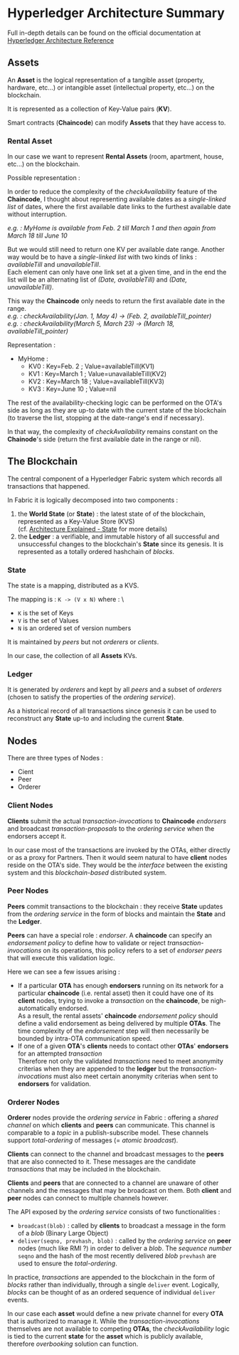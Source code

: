 # Hyperledger Architecture Summary

Full in-depth details can be found on the official documentation at [Hyperledger Architecture Reference](https://hyperledger-fabric.readthedocs.io/en/latest/architecture.html)

## Assets

An **Asset** is the logical representation of a tangible asset (property, hardware, etc...) or intangible asset 
(intellectual property, etc...) on the blockchain.

It is represented as a collection of Key-Value pairs (**KV**).

Smart contracts (**Chaincode**) can modify **Assets** that they have access to.

### Rental Asset

In our case we want to represent **Rental Assets** (room, apartment, house, etc...) on the blockchain.

Possible representation :

In order to reduce the complexity of the *checkAvailability* feature of the **Chaincode**, I thought about representing
available dates as a *single-linked list* of dates, where the first available date links to the furthest available date
without interruption.

*e.g. : MyHome is available from Feb. 2 till March 1 and then again from March 18 till June 10*

But we would still need to return one KV per available date range. Another way would be to have a *single-linked list*
with two kinds of links : *availableTill* and *unavailableTill*. \
Each element can only have one link set at a given time, and in the end the list will be an alternating list of 
*(Date, availableTill)* and *(Date, unavailableTill)*.

This way the **Chaincode** only needs to return the first available date in the range. \
*e.g. : checkAvailability(Jan. 1, May 4) -> (Feb. 2, availableTill_pointer)* \
*e.g. : checkAvailability(March 5, March 23) -> (March 18, availableTill_pointer)*

Representation :
* MyHome :
    * KV0 : Key=Feb. 2 ; Value=availableTill(KV1)
    * KV1 : Key=March 1 ; Value=unavailableTill(KV2)
    * KV2 : Key=March 18 ; Value=availableTill(KV3)
    * KV3 : Key=June 10 ; Value=nil

The rest of the availability-checking logic can be performed on the OTA's side as long as they are up-to date with the
current state of the blockchain (to traverse the list, stopping at the date-range's end if necessary).

In that way, the complexity of *checkAvailability* remains constant on the **Chainode**'s side (return the first
available date in the range or nil).

## The Blockchain

The central component of a Hyperledger Fabric system which records all transactions that happened.

In Fabric it is logically decomposed into two components :
1. the **World State** (or **State**) : the latest state of of the blockchain, represented as a Key-Value Store (KVS) \
(cf. [Architecture Explained - State](https://hyperledger-fabric.readthedocs.io/en/latest/arch-deep-dive.html#state) for more details)
2. the **Ledger** : a verifiable, and immutable history of all successful and unsuccessful changes to the blockchain's **State**
since its genesis. It is represented as a totally ordered hashchain of *blocks*.

### State

The state is a mapping, distributed as a KVS.

The mapping is : `K -> (V x N)` where : \
* `K` is the set of Keys
* `V` is the set of Values
* `N` is an ordered set of version numbers

It is maintained by *peers* but not *orderers* or *clients*.

In our case, the collection of all **Assets** KVs.

### Ledger

It is generated by *orderers* and kept by all *peers* and a subset of *orderers* (chosen to satisfy the properties of
the *ordering service*).

As a historical record of all transactions since genesis it can be used to reconstruct any **State** up-to and including
the current **State**.

## Nodes

There are three types of Nodes :
* Cient
* Peer
* Orderer

### Client Nodes

**Clients** submit the actual *transaction-invocations* to **Chaincode** *endorsers* and broadcast *transaction-proposals*
to the *ordering service* when the endorsers accept it.

In our case most of the transactions are invoked by the OTAs, either directly or as a proxy for Partners. Then it would
seem natural to have **client** nodes reside on the OTA's side. They would be the *interface* between the existing system
and this *blockchain-based* distributed system.

### Peer Nodes

**Peers** commit transactions to the blockchain : they receive **State** updates from the *ordering service* in the form
of blocks and maintain the **State** and the **Ledger**.

**Peers** can have a special role : *endorser*. A **chaincode** can specify an *endorsement policy* to define how to
validate or reject *transaction-invocations* on its operations, this policy refers to a set of *endorser peers* that will
execute this validation logic.

Here we can see a few issues arising :
* If a particular **OTA** has enough **endorsers** running on its network for a particular **chaincode** (i.e. rental asset)
then it could have one of its **client** nodes, trying to invoke a *transaction* on the **chaincode**, be nigh-automatically
endorsed. \
As a result, the rental assets' **chaincode** *endorsement policy* should define a valid endorsement as being delivered
by multiple **OTAs**. The time complexity of the *endorsement* step will then necessarily be bounded by intra-OTA communication
speed.
* If one of a given **OTA**'s **clients** needs to contact other **OTAs**' **endorsers** for an attempted *transaction* \
Therefore not only the validated *transactions* need to meet anonymity criterias when they are appended to the **ledger** but the
*transaction-invocations* must also meet certain anonymity criterias when sent to **endorsers** for validation.

### Orderer Nodes

**Orderer** nodes provide the *ordering service* in Fabric : offering a *shared channel* on which **clients** and **peers**
can communicate. This channel is comparable to a *topic* in a publish-subscribe model. These channels support *total-ordering*
of messages (= *atomic broadcast*).

**Clients** can connect to the channel and broadcast messages to the **peers** that are also connected to it. These messages
are the candidate *transactions* that may be included in the blockchain.

**Clients** and **peers** that are connected to a channel are unaware of other channels and the messages that may be broadcast
on them. Both **client** and **peer** nodes can connect to multiple channels however.

The API exposed by the *ordering service* consists of two functionalities :
* `broadcast(blob)` : called by **clients** to broadcast a message in the form of a *blob* (Binary Large Object)
* `deliver(seqno, prevhash, blob)` : called by the *ordering service* on **peer** nodes (much like RMI ?) in order to deliver
a *blob*. The *sequence number* `seqno` and the hash of the most recently delivered *blob* `prevhash` are used to ensure 
the *total-ordering*.

In practice, *transactions* are appended to the blockchain in the form of *blocks* rather than individually, through a
single `deliver` event. Logically, *blocks* can be thought of as an ordered sequence of individual `deliver` events.

In our case each **asset** would define a new private channel for every **OTA** that is authorized to manage it. While the
*transaction-invocations* themselves are not available to competing **OTAs**, the *checkAvailability* logic is tied to the
current **state** for the **asset** which is publicly available, therefore *overbooking* solution can function. 
